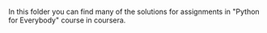 In this folder you can find many of the solutions for assignments in "Python for Everybody" course in coursera.
